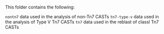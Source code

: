 This folder contains the following: 

`nontn7` data used in the analysis of non-Tn7 CASTs
`tn7-type-v` data used in the analysis of Type V Tn7 CASTs
`tn7` data used in the reblast of classI Tn7 CASTs
